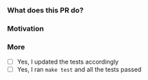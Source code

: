 ### What does this PR do?

<!-- A brief description of the change being made with this pull request. -->


### Motivation

<!-- What inspired you to submit this pull request? -->


### More

- [ ] Yes, I updated the tests accordingly
- [ ] Yes, I ran `make test` and all the tests passed

<!--
HOW TO WRITE A GOOD PULL REQUEST? 
https://doc.traefik.io/traefik/contributing/submitting-pull-requests/
-->
